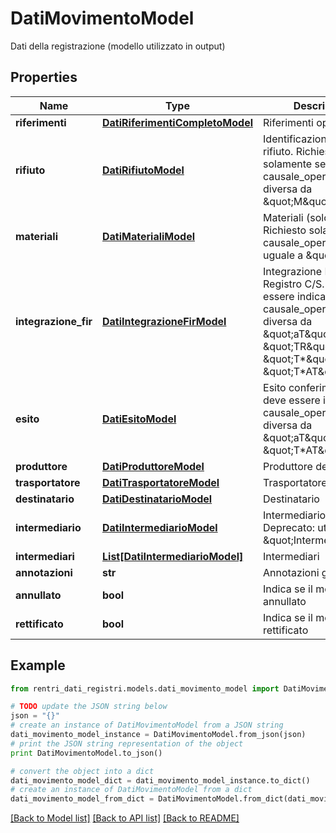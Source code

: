# DatiMovimentoModel

Dati della registrazione (modello utilizzato in output)

## Properties
Name | Type | Description | Notes
------------ | ------------- | ------------- | -------------
**riferimenti** | [**DatiRiferimentiCompletoModel**](DatiRiferimentiCompletoModel.md) | Riferimenti operazione | [optional] 
**rifiuto** | [**DatiRifiutoModel**](DatiRifiutoModel.md) | Identificazione del rifiuto.  Richiesto solamente se causale_operazione è diversa da \&quot;M\&quot;. | [optional] 
**materiali** | [**DatiMaterialiModel**](DatiMaterialiModel.md) | Materiali (solo impianti).  Richiesto solamente se causale_operazione è uguale a \&quot;M\&quot;. | [optional] 
**integrazione_fir** | [**DatiIntegrazioneFirModel**](DatiIntegrazioneFirModel.md) | Integrazione FIR - Registro C/S.  Non deve essere indicato se causale_operazione è diversa da \&quot;aT\&quot;, \&quot;TR\&quot;, \&quot;T*\&quot;, \&quot;T*AT\&quot;. | [optional] 
**esito** | [**DatiEsitoModel**](DatiEsitoModel.md) | Esito conferimento.  Non deve essere indicato se causale_operazione è diversa da \&quot;aT\&quot;, \&quot;T*AT\&quot;. | [optional] 
**produttore** | [**DatiProduttoreModel**](DatiProduttoreModel.md) | Produttore del rifiuto | [optional] 
**trasportatore** | [**DatiTrasportatoreModel**](DatiTrasportatoreModel.md) | Trasportatore | [optional] 
**destinatario** | [**DatiDestinatarioModel**](DatiDestinatarioModel.md) | Destinatario | [optional] 
**intermediario** | [**DatiIntermediarioModel**](DatiIntermediarioModel.md) | Intermediario     ⚠️ Deprecato: utilizzare \&quot;Intermediari\&quot; | [optional] 
**intermediari** | [**List[DatiIntermediarioModel]**](DatiIntermediarioModel.md) | Intermediari | [optional] 
**annotazioni** | **str** | Annotazioni generiche | [optional] 
**annullato** | **bool** | Indica se il movimento è annullato | [optional] 
**rettificato** | **bool** | Indica se il movimento è rettificato | [optional] 

## Example

```python
from rentri_dati_registri.models.dati_movimento_model import DatiMovimentoModel

# TODO update the JSON string below
json = "{}"
# create an instance of DatiMovimentoModel from a JSON string
dati_movimento_model_instance = DatiMovimentoModel.from_json(json)
# print the JSON string representation of the object
print DatiMovimentoModel.to_json()

# convert the object into a dict
dati_movimento_model_dict = dati_movimento_model_instance.to_dict()
# create an instance of DatiMovimentoModel from a dict
dati_movimento_model_from_dict = DatiMovimentoModel.from_dict(dati_movimento_model_dict)
```
[[Back to Model list]](../README.md#documentation-for-models) [[Back to API list]](../README.md#documentation-for-api-endpoints) [[Back to README]](../README.md)



